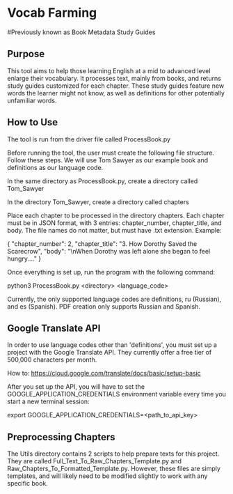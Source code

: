 # Vocab Farming
#Previously known as Book Metadata Study Guides

## Purpose
This tool aims to help those learning English at a mid to advanced level enlarge their vocabulary. It processes text, mainly from books, and returns study guides customized for each chapter. These study guides feature new words the learner might not know, as well as definitions for other potentially unfamiliar words.

## How to Use
The tool is run from the driver file called <addr>ProcessBook.py</addr>

Before running the tool, the user must create the following file structure. Follow these steps. We will use Tom Sawyer as our example book and definitions as our language code.

In the same directory as <addr>ProcessBook.py</addr>, create a directory called Tom_Sawyer

In the directory Tom_Sawyer, create a directory called chapters

Place each chapter to be processed in the directory chapters. Each chapter must be in JSON format, with 3 entries: chapter_number, chapter_title, and body. The file names do not matter, but must have .txt extension. Example:

{
    "chapter_number": 2,
    "chapter_title": "3. How Dorothy Saved the Scarecrow",
    "body": "\nWhen Dorothy was left alone she began to feel hungry...."
}

Once everything is set up, run the program with the following command:

<addr>python3 ProcessBook.py \<directory\> \<language_code\></addr>

Currently, the only supported language codes are definitions, ru (Russian), and es (Spanish).
PDF creation only supports Russian and Spanish.

## Google Translate API
In order to use language codes other than 'definitions', you must set up a project with the Google Translate API. They currently offer a free tier of 500,000 characters per month.

How to: https://cloud.google.com/translate/docs/basic/setup-basic

After you set up the API, you will have to set the GOOGLE_APPLICATION_CREDENTIALS environment variable every time you start a new terminal session:

export GOOGLE_APPLICATION_CREDENTIALS=\<path_to_api_key\>

## Preprocessing Chapters
The Utils directory contains 2 scripts to help prepare texts for this project. They are called Full_Text_To_Raw_Chapters_Template.py and Raw_Chapters_To_Formatted_Template.py. However, these files are simply templates, and will likely need to be modified slightly to work with any specific book.
